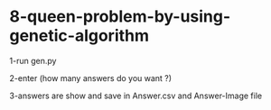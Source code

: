 # 8-queen-problem-by-using-genetic-algorithm

1-run gen.py

2-enter (how many answers do you want ?)

3-answers are show and save in Answer.csv and Answer-Image file
